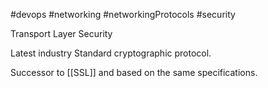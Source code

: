#devops 
#networking 
#networkingProtocols 
#security 

Transport Layer Security

Latest industry Standard cryptographic protocol. 

Successor to [[SSL]] and based on the same specifications.

